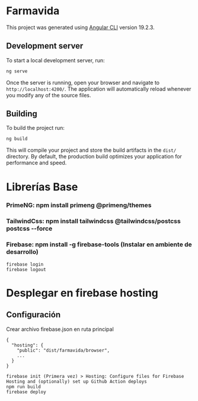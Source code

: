 # Farmavida

This project was generated using [Angular CLI](https://github.com/angular/angular-cli) version 19.2.3.

## Development server

To start a local development server, run:

```bash
ng serve
```

Once the server is running, open your browser and navigate to `http://localhost:4200/`. The application will automatically reload whenever you modify any of the source files.

## Building

To build the project run:

```bash
ng build
```

This will compile your project and store the build artifacts in the `dist/` directory. By default, the production build optimizes your application for performance and speed.

# Librerías Base
### PrimeNG: npm install primeng @primeng/themes
### TailwindCss: npm install tailwindcss @tailwindcss/postcss postcss --force
### Firebase: npm install -g firebase-tools (Instalar en ambiente de desarrollo)
```
firebase login
firebase logout
```
# Desplegar en firebase hosting
## Configuración
Crear archivo firebase.json en ruta principal
```
{
  "hosting": {
    "public": "dist/farmavida/browser",
    ...
  }
}
```

```
firebase init (Primera vez) > Hosting: Configure files for Firebase Hosting and (optionally) set up Github Action deploys
npm run build
firebase deploy
```